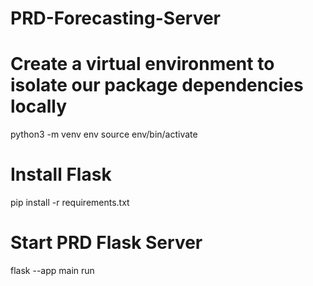 # PRD-Forecasting-Server

# Create a virtual environment to isolate our package dependencies locally
python3 -m venv env
source env/bin/activate

# Install Flask
pip install -r requirements.txt

# Start PRD Flask Server
flask --app main run